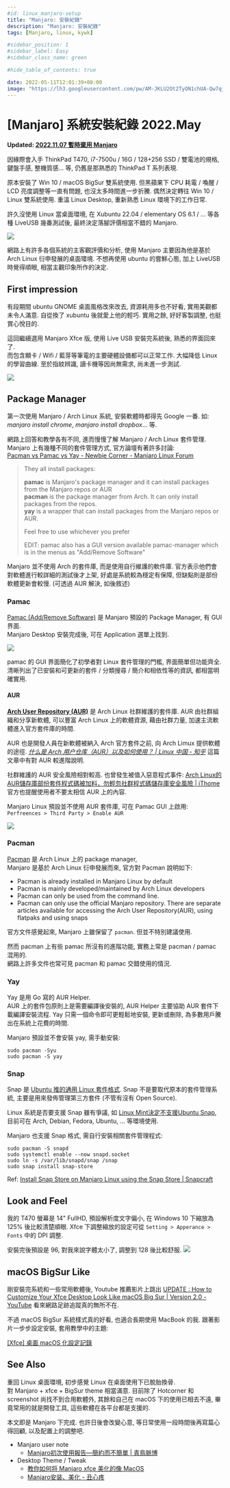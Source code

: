 ```yaml
---
#id: linux_manjaro-setup
title: "Manjaro: 安裝紀錄"
description: "Manjaro: 安裝紀錄"
tags: [Manjaro, linux, kywk]

#sidebar_position: 1
#sidebar_label: Easy
#sidebar_class_name: green

#hide_table_of_contents: true

date: 2022-05-11T12:01:39+08:00
image: "https://lh3.googleusercontent.com/pw/AM-JKLU2Ot2TyON1chUA-Qw7qj-OQSRMYNin7jsJsUa3E_jwqq1JbwTZZckUtJmNZmqxY5M4egm-ryt4g3Ope_0EqHBrCDSEHmcy-goHRzWh-ZgguUoy1XKpyS1DNx8aV92vAkAM0zZOW6EZR4KS3W1DClQKhw=w800-no?authuser=0"
---
```


[Manjaro] 系統安裝紀錄 2022.May
============================

__Updated: [2022.11.07 暫時棄用 Manjaro](../../life/2022/11-07-bye-manjaro.md)__

因緣際會入手 ThinkPad T470, i7-7500u / 16G / 128+256 SSD / 雙電池的規格,
鍵盤手感, 整機質感... 等, 仍舊是那熟悉的 ThinkPad T 系列表現.

原本安裝了 Win 10 / macOS BigSur 雙系統使用. 
但黑蘋果下 CPU 耗電 / 喚醒 / LCD 亮度調整等一直有問題, 也沒太多時間進一步折騰.
偶然決定轉往 Win 10 / Linux 雙系統使用. 重溫 Linux Desktop, 重新熟悉 Linux 環境下的工作日常. 

許久沒使用 Linux 當桌面環境, 
在 Xubuntu 22.04 / elementary OS 6.1 / ... 等各種 LiveUSB 幾番測試後, 
最終決定落腳評價相當不錯的 Manjaro.

![](https://lh3.googleusercontent.com/pw/AM-JKLWCIDA7C0whwtLICjA-S34CPQh8BAk35XzE4U7yy3-JgN-hC_aEMYdFSc6Z-x3reElOjdWF4E0C-ORdgwHVMrzKLyj_i08T0kYNaYTRGX82fXY9BPLlBCPsHinzNEX9MMO5DpP5EUIvYMZ-eJXRkVO1bQ=w800-no?authuser=0)

網路上有許多各個系統的主客觀評價和分析, 
使用 Manjaro 主要因為他是基於 Arch Linux 衍申發展的桌面環境.
不想再使用 ubuntu 的嘗鮮心態, 加上 LiveUSB 時覺得順眼, 相當主觀印象所作的決定.



## First impression ##

有段期間 ubuntu GNOME 桌面風格改來改去, 
資源耗用多也不好看, 實用美觀都未令人滿意.
自從換了 xubuntu 後就愛上他的輕巧. 實用之餘, 好好客製調整, 也挺賞心悅目的.  

這回繼續選用 Manjaro Xfce 版, 使用 Live USB 安裝完系統後, 熟悉的界面回來了.   
而包含顯卡 / Wifi / 藍芽等筆電的主要硬體設備都可以正常工作. 大幅降低 Linux 的學習曲線. 
至於指紋辨識, 讀卡機等因尚無需求, 尚未進一步測試.

![](https://lh3.googleusercontent.com/pw/AM-JKLU6RW7IsT8PDr8j618y8gH-3egMOi53AUE-l8Rvbu9V5XHzDtBNbPsA9j63MgVMRWCaZ3GllYeidOuydk3A8wGf3osEZnrmRZYe0FExyBsnC3fvpS3llxsVBvsWBTnk0iYgeF5HIjFEvgYoH8GB3P212A=w800-no?authuser=0)



## Package Manager ##

第一次使用 Manjaro / Arch Linux 系統, 安裝軟體時都得先 Google 一番.
如: _manjaro install chrome_, _manjaro install dropbox_... 等.

網路上回答和教學各有不同, 進而慢慢了解 Manjaro / Arch Linux 套件管理.  
Manjaro 上有幾種不同的套件管理方式, 官方論壇有著許多討論:  
[Pacman vs Pamac vs Yay - Newbie Corner - Manjaro Linux Forum](https://archived.forum.manjaro.org/t/pacman-vs-pamac-vs-yay/122495/2)
> They all install packages:  
> 
> __pamac__ is Manjaro's package manager and it can install packages from the Manjaro repos or AUR  
> __pacman__ is the package manager from Arch. It can only install packages from the repos.  
> __yay__ is a wrapper that can install packages from the Manjaro repos or AUR.  
>  
> Feel free to use whichever you prefer  
>  
> EDIT: pamac also has a GUI version available pamac-manager which is in the menus as "Add/Remove Software"

Manjaro 並不使用 Arch 的套件庫, 而是使用自行維護的軟件庫.
官方表示他們會對軟體進行較詳細的測試後才上架, 
好處是系統較為穩定有保障, 但缺點則是部份軟體更新會較慢. (可透過 AUR 解決, 如後敘述)

### Pamac ###

[Pamac (Add/Remove Software)](https://wiki.manjaro.org/index.php/Pamac) 
是 Manjaro 預設的 Package Manager, 有 GUI 界面.  
Manjaro Desktop 安裝完成後, 可在 Application 選單上找到.

![](https://lh3.googleusercontent.com/pw/AM-JKLW7hPZ9Hjx3TMb2mo5O21FMrQ3-GDHI0YfAdwBcjcSr9XIkGswayNGGub1aY2JXnCDn1SWxvX9OKFSW1vpEr4X5qIa7vE7L8u65_RIs1mVcUR8rhzfA6Tw-zU6bdBIpBeItDDGS-RCWEuINuyzUFF0-xA=w800-no?authuser=0)

pamac 的 GUI 界面簡化了初學者對 Linux 套件管理的門檻, 界面簡單但功能齊全.  
清晰列出了已安裝和可更新的套件 / 分類搜尋 / 簡介和相依性等的資訊, 都相當明確實用. 

#### AUR ####

[__Arch User Repository (AUR)__](https://aur.archlinux.org/) 
是 Arch Linux 社群維護的套件庫. 
AUR 由社群組織和分享新軟體, 可以豐富 Arch Linux 上的軟體資源, 
藉由社群力量, 加速主流軟體進入官方套件庫的時間.

AUR 也是開發人員在新軟體被納入 Arch 官方套件之前, 向 Arch Limux 提供軟體的途徑.
[_什么是 Arch 用户仓库（AUR）以及如何使用？ | Linux 中国 - 知乎_](https://zhuanlan.zhihu.com/p/129855163)
這篇文章中有對 AUR 較進階說明. 

社群維護的 AUR 安全風險相對較高. 也曾發生被值入惡意程式事件: 
[Arch Linux的AUR儲存庫部份套件程式碼被加料，勿輕忽社群程式碼儲存庫安全風險 | iThome](https://www.ithome.com.tw/news/124481)  
官方也提醒使用者不要太相信 AUR 上的內容. 

Manjaro Linux 預設並不使用 AUR 套件庫, 可在 Pamac GUI 上啟用:  
`Perfreences > Third Party > Enable AUR`

![](https://lh3.googleusercontent.com/pw/AM-JKLU-EID0jSUZ0NO6JivrL_ytloDPc_CbS_7C8dYPqN_dl1j15ciwc3rEF_YfTWQqR5ViTmu7yyYUrVa1aDvD_TKcL4AaIQl0oZZCQsCgAaTpOPe0mLsyg8T2EorQAGgxfUImUgHnyLm7YH6uKeH_C7SJ-Q=w600-no?authuser=0) 

### Pacman ###

[Pacman](https://wiki.manjaro.org/index.php/Pacman_Overview) 
是 Arch Linux 上的 package manager,  
Manjaro 是基於 Arch Linux 衍申發展而來, 官方對 Pacman 說明如下:

-   Pacman is already installed in Manjaro Linux by default
-   Pacman is mainly developed/maintained by Arch Linux developers
-   Pacman can only be used from the command line.
-   Pacman can only use the official Manjaro repository. 
    There are separate articles available for accessing the Arch User Repository(AUR), 
    using flatpaks and using snaps

官方文件感覺起來, Manjaro 上雖保留了 `pacman`. 但並不特別建議使用.  

然而 pacman 上有些 pamac 所沒有的進階功能, 實務上常是 pacman / pamac 混用的.  
網路上許多文件也常可見 pacman 和 pamac 交錯使用的情況.

### Yay ###

Yay 是用 Go 寫的 AUR Helper.    
AUR 上的套件包原則上是需要編譯後安裝的, 
AUR Helper 主要協助 AUR 套件下載編譯安裝流程.
Yay 只需一個命令即可更輕鬆地安裝, 更新或刪除, 為多數用戶騰出在系統上花費的時間.

Manjaro 預設並不會安裝 yay, 需手動安裝:

```shell
sudo pacman -Syu
sudo pacman -S yay
```

### Snap ###

Snap 是 [Ubuntu 推的通用 Linux 套件格式](https://blog.longwin.com.tw/2016/07/ubuntu-linux-common-package-snap-2016/).
Snap 不是要取代原本的套件管理系統, 主要是用來發佈管理第三方套件 (不管有沒有 Open Source).

Linux 系統是否要支援 Snap 雖有爭議, 如 [Linux Mint決定不支援Ubuntu Snap](https://www.ithome.com.tw/news/138756),  
目前可在 Arch, Debian, Fedora, Ubuntu, ... 等環境使用.

Manjaro 也支援 Snap 格式, 需自行安裝相關套件管理程式:  

``` shell
sudo pacman -S snapd
sudo systemctl enable --now snapd.socket
sudo ln -s /var/lib/snapd/snap /snap
sudo snap install snap-store
```

Ref: [Install Snap Store on Manjaro Linux using the Snap Store | Snapcraft](https://snapcraft.io/install/snap-store/manjaro)



## Look and Feel ##

我的 T470 螢幕是 14" FullHD, 預設解析度文字偏小, 
在 Windows 10 下縮放為 125% 後比較清楚順眼.
Xfce 下調整縮放的設定可從 `Setting > Apperance > Fonts` 中的 DPI 調整.  

安裝完後預設是 96, 對我來說字體太小了, 調整到 128 後比較舒服.
![](https://lh3.googleusercontent.com/pw/AM-JKLUAXnzZ8Uo1Cdfj2sVsg4qHcvlQLkjxYg75KlHUFs5FSr62i_-z2O-InoZyCcXfvk-5sBlFYrWwrjnuoGQzFyHWWNb2-qlEwaINwwNoucLUEo4XJaqrbo5BRHIiz5Q5RFA3n2MNUPmi5GkKr3rsPqfKHQ=w734-no?authuser=0)


## macOS BigSur Like ##

剛安裝完系統和一些常用軟體後, Youtube 推薦影片上跳出 [UPDATE : How to Customize Your Xfce Desktop Look Like macOS Big Sur | Version 2.0 - YouTube](https://www.youtube.com/watch?v=uvvoJU69uNo)
看來網路足跡追蹤真的無所不在.

不過 macOS BigSur 系統樣式真的好看, 也適合長期使用 MacBook 的我.
跟著影片一步步設定安裝, 套用教學中的主題:

[[Xfce] 桌面 macOS 化設定記錄](./linux_xfce-macos-looks.md)

## See Also ##

重回 Linux 桌面環境, 初步感覺 Linux 在桌面使用下已脫胎換骨.  
對 Manjaro + xfce + BigSur theme 相當滿意.
目前除了 Hotcorner 和 screenshot 尚找不到合用軟體外, 
其餘和自己在 macOS 下的使用已相去不遠,
畢竟常用的就是開發工具, 這些軟體在各平台都是支援的.

本文即是 Manjaro 下完成. 
也許日後會改變心意, 等日常使用一段時間後再寫篇心得回顧, 以及配置上的調整吧.


-   Manjaro user note
    -   [Manjaro初次使用報告—簡約而不簡單 | 青鳥脈博](https://archer1609wp.wordpress.com/2018/04/29/manjaro-first-look/)
-   Desktop Theme / Tweak
    -   [教你如何将 Manjaro xfce 美化的像 MacOS](https://linux265.com/news/6612.html)
    -   [Manjaro安装、美化 - 丑心疼](https://blog.csdn.net/weixin_30599769/article/details/101364443)
